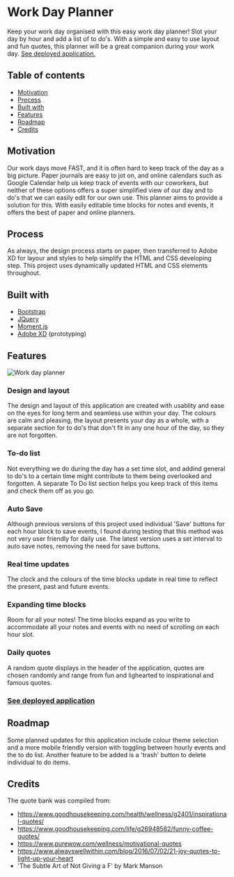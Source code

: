 # Work Day Planner
Keep your work day organised with this easy work day planner! Slot your day by hour and add a list of to do's. With a simple and easy to use layout and fun quotes, this planner will be a great companion during your work day.
[See deployed application.](https://ferwicker.github.io/day-planner/)

## Table of contents
  - [Motivation](#motivation)
  - [Process](#process)
  - [Built with](#built-with)
  - [Features](#features)
  - [Roadmap](#roadmap)
  - [Credits](#credits)

## Motivation
Our work days move FAST, and it is often hard to keep track of the day as a big picture. Paper journals are easy to jot on, and online calendars such as Google Calendar help us keep track of events with our coworkers, but neither of these options offers a super simplified view of our day and to do's that we can easily edit for our own use. This planner aims to provide a solution for this. With easily editable time blocks for notes and events, it offers the best of paper and online planners.

## Process
As always, the design process starts on paper, then transferred to Adobe XD for layour and styles to help simplify the HTML and CSS developing step. This project uses dynamically updated HTML and CSS elements throughout.

## Built with
- [Bootstrap](https://getbootstrap.com/)
- [JQuery](https://jquery.com/)
- [Moment.js](https://momentjs.com/)
- [Adobe XD](https://www.adobe.com/au/products/xd.html) (prototyping)

## Features

![Work day planner](Assets/images/Work%20Day%20Scheduler.gif)

### Design and layout
The design and layout of this application are created with usablity and ease on the eyes for long term and seamless use within your day. The colours are calm and pleasing, the layout presents your day as a whole, with a separate section for to do's that don't fit in any one hour of the day, so they are not forgotten.
### To-do list
Not everything we do during the day has a set time slot, and addind general to do's to a certain time might contribute to them being overlooked and forgotten. A separate To Do list section helps you keep track of this items and check them off as you go.
### Auto Save
Although previous versions of this project used individual 'Save' buttons for each hour block to save events, I found during testing that this method was not very user friendly for daily use. The latest version uses a set interval to auto save notes, removing the need for save buttons.
### Real time updates
The clock and the colours of the time blocks update in real time to reflect the present, past and future events.
### Expanding time blocks
Room for all your notes! The time blocks expand as you write to accommodate all your notes and events with no need of scrolling on each hour slot.
### Daily quotes
A random quote displays in the header of the application, quotes are chosen randomly and range from fun and lighearted to inspirational and famous quotes.

### [See deployed application](https://ferwicker.github.io/day-planner/)

## Roadmap
Some planned updates for this application include colour theme selection and a more mobile friendly version with toggling between hourly events and the to do list.
Another feature to be added is a 'trash' button to delete individual to do items.

## Credits
The quote bank was compiled from:
- https://www.goodhousekeeping.com/health/wellness/g2401/inspirational-quotes/
- https://www.goodhousekeeping.com/life/g26948562/funny-coffee-quotes/
- https://www.purewow.com/wellness/motivational-quotes
- https://www.alwayswellwithin.com/blog/2016/07/02/21-joy-quotes-to-light-up-your-heart
- 'The Subtle Art of Not Giving a F' by Mark Manson